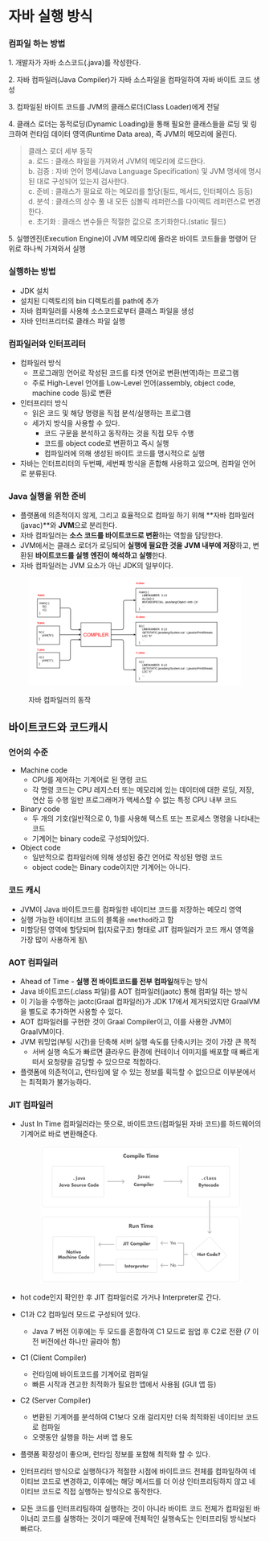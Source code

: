 # 자바 실행 방식

### 컴파일 하는 방법 <a href="#undefined" id="undefined"></a>

1\. 개발자가 자바 소스코드(.java)를 작성한다.

2\. 자바 컴파일러(Java Compiler)가 자바 소스파일을 컴파일하여 자바 바이트 코드 생성

3\. 컴파일된 바이트 코드를 JVM의 클래스로더(Class Loader)에게 전달

4\. 클래스 로더는 동적로딩(Dynamic Loading)을 통해 필요한 클래스들을 로딩 및 링크하여 런타임 데이터 영역(Runtime Data area), 즉 JVM의 메모리에 올린다.

> 클래스 로더 세부 동작\
> a. 로드 : 클래스 파일을 가져와서 JVM의 메모리에 로드한다.\
> b. 검증 : 자바 언어 명세(Java Language Specification) 및 JVM 명세에 명시된 대로 구성되어 있는지 검사한다.\
> c. 준비 : 클래스가 필요로 하는 메모리를 할당(필드, 메서드, 인터페이스 등등)\
> d. 분석 : 클래스의 상수 풀 내 모든 심볼릭 레퍼런스를 다이렉트 레퍼런스로 변경한다.\
> e. 초기화 : 클래스 변수들은 적절한 값으로 초기화한다.(static 필드)

5\. 실행엔진(Execution Engine)이 JVM 메모리에 올라온 바이트 코드들을 명령어 단위로 하나씩 가져와서 실행

### 실행하는 방법 <a href="#undefined" id="undefined"></a>

* JDK 설치
* 설치된 디렉토리의 bin 디렉토리를 path에 추가
* 자바 컴파일러를 사용해 소스코드로부터 클래스 파일을 생성
* 자바 인터프리터로 클래스 파일 실행

### &#x20;<a href="#undefined" id="undefined"></a>

### 컴파일러와 인터프리터

* 컴파일러 방식
  * 프로그래밍 언어로 작성된 코드를 타겟 언어로 변환(번역)하는 프로그램
  * 주로 High-Level 언어를 Low-Level 언어(assembly, object code, machine code 등)로 변환
* 인터프리터 방식
  * 읽은 코드 및 해당 명령을 직접 분석/실행하는 프로그램
  * 세가지 방식을 사용할 수 있다.
    * 코드 구문을 분석하고 동작하는 것을 직접 모두 수행
    * 코드를 object code로 변환하고 즉시 실행
    * 컴파일러에 의해 생성된 바이트 코드를 명시적으로 실행
* 자바는 인터프리터의 두번째, 세번째 방식을 혼합해 사용하고 있으며, 컴파일 언어로 분류된다.

### Java 실행을 위한 준비

* 플랫폼에 의존적이지 않게, 그리고 효율적으로 컴파일 하기 위해 **자바 컴파일러(javac)**와 **JVM**으로 분리한다.
* 자바 컴파일러는 **소스 코드를 바이트코드로 변환**하는 역할을 담당한다.
* JVM에서는 클래스 로더가 로딩되어 **실행에 필요한 것을 JVM 내부에 저장**하고, 변환된 **바이트코드를 실행 엔진이 해석하고 실행**한다.
* 자바 컴파일러는 JVM 요소가 아닌 JDK의 일부이다.

<figure><img src="../../.gitbook/assets/image (6) (1) (1) (1) (1) (1).png" alt=""><figcaption><p>자바 컴파일러의 동작</p></figcaption></figure>

## 바이트코드와 코드캐시

### 언어의 수준

* Machine code
  * CPU를 제어하는 기계어로 된 명령 코드
  * 각 명령 코드는 CPU 레지스터 또는 메모리에 있는 데이터에 대한 로딩, 저장, 연산 등 수행 일반 프로그래머가 액세스할 수 없는 특정 CPU 내부 코드
* Binary code
  * 두 개의 기호(일반적으로 0, 1)를 사용해 텍스트 또는 프로세스 명령을 나타내는 코드
  * 기계어는 binary code로 구성되어있다.
* Object code
  * 일반적으로 컴파일러에 의해 생성된 중간 언어로 작성된 명령 코드
  * object code는 Binary code이지만 기계어는 아니다.

### 코드 캐시

* JVM이 Java 바이트코드를 컴파일한 네이티브 코드를 저장하는 메모리 영역
* 실행 가능한 네이티브 코드의 블록을 `nmethod`라고 함
* 미할당된 영역에 할당되며 힙(자료구조) 형태로 JIT 컴파일러가 코드 캐시 영역을 가장 많이 사용하게 됨\


### AOT 컴파일러

* Ahead of Time - **실행 전 바이트코드를 전부 컴파일**해두는 방식
* Java 바이트코드(.class 파일)를 AOT 컴파일러(jaotc) 통해 컴파일 하는 방식
* 이 기능을 수행하는 jaotc(Graal 컴파일러)가 JDK 17에서 제거되었지만 GraalVM을 별도로 추가하면 사용할 수 있다.
* AOT 컴파일러를 구현한 것이 Graal Compiler이고, 이를 사용한 JVM이 GraalVM이다.
* JVM 워밍업(부팅 시간)을 단축해 서버 실행 속도를 단축시키는 것이 가장 큰 목적
  * 서버 실행 속도가 빠르면 클라우드 환경에 컨테이너 이미지를 배포할 때 빠르게 떠서 요청량을 감당할 수 있으므로 적합하다.
* 플랫폼에 의존적이고, 런타임에 알 수 있는 정보를 획득할 수 없으므로 이부분에서는 최적화가 불가능하다.

### JIT 컴파일러

*   Just In Time 컴파일러라는 뜻으로, 바이트코드(컴파일된 자바 코드)를 하드웨어의 기계어로 바로 변환해준다.

    <figure><img src="../../.gitbook/assets/image (9) (1) (1).png" alt=""><figcaption></figcaption></figure>
* hot code인지 확인한 후 JIT 컴파일러로 가거나 Interpreter로 간다.
* C1과 C2 컴파일러 모드로 구성되어 있다.
  * Java 7 버전 이후에는 두 모드를 혼합하여 C1 모드로 웜업 후 C2로 전환 (7 이전 버전에선 하나만 골라야 함)&#x20;
* C1 (Client Compiler)
  * 런타임에 바이트코드를 기계어로 컴파일
  * 빠른 시작과 견고한 최적화가 필요한 앱에서 사용됨 (GUI 앱 등)&#x20;
* C2 (Server Compiler)
  * 변환된 기계어를 분석하여 C1보다 오래 걸리지만 더욱 최적화된 네이티브 코드로 컴파일
  * 오랫동안 실행을 하는 서버 앱 용도
* 플랫폼 확장성이 좋으며, 런타임 정보를 포함해 최적화 할 수 있다.
* 인터프리터 방식으로 실행하다가 적절한 시점에 바이트코드 전체를 컴파일하여 네이티브 코드로 변경하고, 이후에는 해당 메서드를 더 이상 인터프리팅하지 않고 네이티브 코드로 직접 실행하는 방식으로 동작한다.
* 모든 코드를 인터프리팅하여 실행하는 것이 아니라 바이트 코드 전체가 컴파일된 바이너리 코드를 실행하는 것이기 때문에 전체적인 실행속도는 인터프리팅 방식보다 빠르다.

